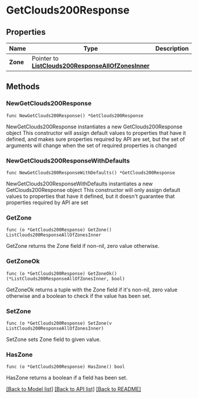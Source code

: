 # GetClouds200Response

## Properties

Name | Type | Description | Notes
------------ | ------------- | ------------- | -------------
**Zone** | Pointer to [**ListClouds200ResponseAllOfZonesInner**](ListClouds200ResponseAllOfZonesInner.md) |  | [optional] 

## Methods

### NewGetClouds200Response

`func NewGetClouds200Response() *GetClouds200Response`

NewGetClouds200Response instantiates a new GetClouds200Response object
This constructor will assign default values to properties that have it defined,
and makes sure properties required by API are set, but the set of arguments
will change when the set of required properties is changed

### NewGetClouds200ResponseWithDefaults

`func NewGetClouds200ResponseWithDefaults() *GetClouds200Response`

NewGetClouds200ResponseWithDefaults instantiates a new GetClouds200Response object
This constructor will only assign default values to properties that have it defined,
but it doesn't guarantee that properties required by API are set

### GetZone

`func (o *GetClouds200Response) GetZone() ListClouds200ResponseAllOfZonesInner`

GetZone returns the Zone field if non-nil, zero value otherwise.

### GetZoneOk

`func (o *GetClouds200Response) GetZoneOk() (*ListClouds200ResponseAllOfZonesInner, bool)`

GetZoneOk returns a tuple with the Zone field if it's non-nil, zero value otherwise
and a boolean to check if the value has been set.

### SetZone

`func (o *GetClouds200Response) SetZone(v ListClouds200ResponseAllOfZonesInner)`

SetZone sets Zone field to given value.

### HasZone

`func (o *GetClouds200Response) HasZone() bool`

HasZone returns a boolean if a field has been set.


[[Back to Model list]](../README.md#documentation-for-models) [[Back to API list]](../README.md#documentation-for-api-endpoints) [[Back to README]](../README.md)



